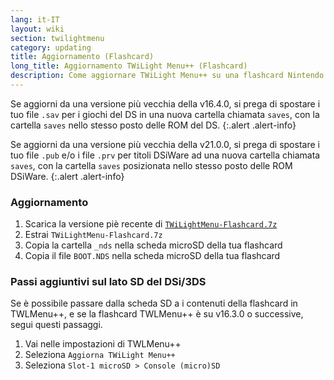 ```yaml
---
lang: it-IT
layout: wiki
section: twilightmenu
category: updating
title: Aggiornamento (Flashcard)
long_title: Aggiornamento TWiLight Menu++ (Flashcard)
description: Come aggiornare TWiLight Menu++ su una flashcard Nintendo DS
---
```


Se aggiorni da una versione più vecchia della v16.4.0, si prega di spostare i tuo file `.sav` per i giochi del DS in una nuova cartella chiamata `saves`, con la cartella `saves` nello stesso posto delle ROM del DS.
{:.alert .alert-info}

Se aggiorni da una versione più vecchia della v21.0.0, si prega di spostare i tuo file `.pub` e/o i file `.prv` per titoli DSiWare ad una nuova cartella chiamata `saves`, con la cartella `saves` posizionata nello stesso posto delle ROM DSiWare.
{:.alert .alert-info}

### Aggiornamento
1. Scarica la versione piè recente di [`TWiLightMenu-Flashcard.7z`](https://github.com/DS-Homebrew/TWiLightMenu/releases/latest/download/TWiLightMenu-Flashcard.7z)
1. Estrai `TWiLightMenu-Flashcard.7z`
1. Copia la cartella `_nds` nella scheda microSD della tua flashcard
1. Copia il file `BOOT.NDS` nella scheda microSD della tua flashcard

### Passi aggiuntivi sul lato SD del DSi/3DS

Se è possibile passare dalla scheda SD a i contenuti della flashcard in TWLMenu++, e se la flashcard TWLMenu++ è su v16.3.0 o successive, segui questi passaggi.

1. Vai nelle impostazioni di TWLMenu++
1. Seleziona `Aggiorna TWiLight Menu++`
1. Seleziona `Slot-1 microSD > Console (micro)SD`
